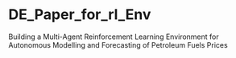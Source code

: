 # DE_Paper_for_rl_Env
Building a Multi-Agent Reinforcement Learning Environment for Autonomous Modelling and Forecasting of Petroleum Fuels Prices
